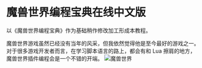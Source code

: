 # 魔兽世界编程宝典在线中文版
以《魔兽世界编程宝典》作为基础稍作修改加工形成本教程。

魔兽世界游戏虽然已经没有当年的风采，但我依然觉得他是至今最好的游戏之一。对于很多游戏开发者而言，在学习脚本语言的路上，都会有和 Lua 擦肩的地方，魔兽世界插件编程会是一个不错的开端。
![魔兽世界](https://gss1.bdstatic.com/9vo3dSag_xI4khGkpoWK1HF6hhy/baike/c0%3Dbaike92%2C5%2C5%2C92%2C30/sign=4ae9c874dd0735fa85fd46ebff3864d6/6a63f6246b600c3366b5b4a7134c510fd8f9a195.jpg)

